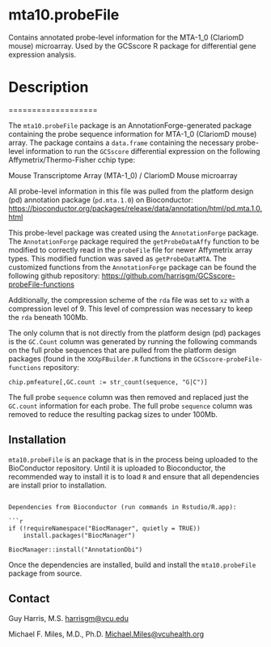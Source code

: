 # mta10.probeFile
Contains annotated probe-level information for the MTA-1_0 (ClariomD mouse) microarray.  Used by the GCSscore R package for differential gene expression analysis.

# Description
===================

The `mta10.probeFile` package is an AnnotationForge-generated package containing the probe sequence information for MTA-1_0 (ClariomD mouse) array.  The package contains a `data.frame` containing the necessary probe-level information to run the `GCSscore` differential expression on the following Affymetrix/Thermo-Fisher cchip type:  

Mouse Transcriptome Array (MTA-1_0) / ClariomD Mouse microarray

All probe-level information in this file was pulled from the platform design (pd) annotation package (`pd.mta.1.0`) on Bioconductor: https://bioconductor.org/packages/release/data/annotation/html/pd.mta.1.0.html

This probe-level package was created using the `AnnotationForge` package.  The `AnnotationForge` package required the `getProbeDataAffy` function to be modified to correctly read in the `probeFile` file for newer Affymetrix array types.  This modified function was saved as `getProbeDataMTA`.  The customized functions from the `AnnotationForge` package can be found the following github repository: https://github.com/harrisgm/GCSscore-probeFile-functions

Additionally, the compression scheme of the `rda` file was set to `xz` with a compression level of 9.  This level of compression was necessary to keep the `rda` beneath 100Mb.  

The only column that is not directly from the platform design (pd) packages is the `GC.Count` column was generated by running the following commands on the full probe sequences that are pulled from the platform design packages (found in the `XXXpFBuilder.R` functions in the `GCSscore-probeFile-functions` repository:

```
chip.pmfeature[,GC.count := str_count(sequence, "G|C")]
```

The full probe `sequence` column was then removed and replaced just the `GC.count` information for each probe.  The full probe `sequence` column was removed to reduce the resulting packag sizes to under 100Mb.

Installation
------------

`mta10.probeFile` is an package that is in the process being uploaded to the BioConductor repository. Until it is uploaded to Bioconductor, the recommended way to install it is to load `R` and ensure that all dependencies are install prior to installation.
```

Dependencies from Bioconductor (run commands in Rstudio/R.app):

```r
if (!requireNamespace("BiocManager", quietly = TRUE))
    install.packages("BiocManager")
    
BiocManager::install("AnnotationDbi")
```

Once the dependencies are installed, build and install the `mta10.probeFile` package from source.

Contact
-------

Guy Harris, M.S.
<harrisgm@vcu.edu>

Michael F. Miles, M.D., Ph.D.
<Michael.Miles@vcuhealth.org>

[1]: https://github.com/harrisgm/GCSscore
